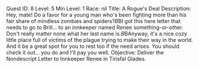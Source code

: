 Quest ID: 8
Level: 5
Min Level: 1
Race: nil
Title: A Rogue's Deal
Description: Hey, mate! Do a favor for a young man who's been fighting more than his fair share of mindless zombies and spiders?$B$BI got this here letter that needs to go to Brill... to an innkeeper named Renee something-or-other. Don't really matter none what her last name is.$B$BAnyway, it's a nice cozy little place full of victims of the plague trying to make their way in the world. And it be a great spot for you to rest too if the need arises. You should check it out... you do and I'll pay you well.
Objective: Deliver the Nondescript Letter to Innkeeper Renee in Tirisfal Glades.
